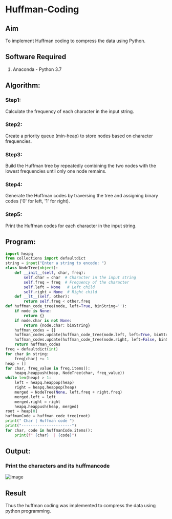 # Huffman-Coding
## Aim
To implement Huffman coding to compress the data using Python.

## Software Required
1. Anaconda - Python 3.7

## Algorithm:
### Step1:
Calculate the frequency of each character in the input string.
<br>


### Step2:
Create a priority queue (min-heap) to store nodes based on character frequencies.
<br>

### Step3:
Build the Huffman tree by repeatedly combining the two nodes with the lowest frequencies until only one node remains.
<br>

### Step4:
Generate the Huffman codes by traversing the tree and assigning binary codes ('0' for left, '1' for right).
<br>

### Step5:
Print the Huffman codes for each character in the input string.
<br>

 
## Program:

``` Python
import heapq
from collections import defaultdict
string = input("Enter a string to encode: ")
class NodeTree(object):
    def __init__(self, char, freq):
        self.char = char  # Character in the input string
        self.freq = freq  # Frequency of the character
        self.left = None   # Left child
        self.right = None  # Right child
    def __lt__(self, other):
        return self.freq < other.freq
def huffman_code_tree(node, left=True, binString=''):
    if node is None:
        return {}
    if node.char is not None:
        return {node.char: binString}
    huffman_codes = {}
    huffman_codes.update(huffman_code_tree(node.left, left=True, binString=binString + '0'))
    huffman_codes.update(huffman_code_tree(node.right, left=False, binString=binString + '1'))
    return huffman_codes
freq = defaultdict(int)
for char in string:
    freq[char] += 1
heap = []
for char, freq_value in freq.items():
    heapq.heappush(heap, NodeTree(char, freq_value))
while len(heap) > 1:
    left = heapq.heappop(heap)
    right = heapq.heappop(heap)
    merged = NodeTree(None, left.freq + right.freq)
    merged.left = left
    merged.right = right
    heapq.heappush(heap, merged)
root = heap[0]
huffmanCode = huffman_code_tree(root)
print(" Char | Huffman code ")
print("----------------------")
for char, code in huffmanCode.items():
    print(f" {char}  | {code}")


```
## Output:

### Print the characters and its huffmancode

![image](https://github.com/user-attachments/assets/c7ad993e-f953-48a9-a89c-31c3cc80a0d6)



## Result
Thus the huffman coding was implemented to compress the data using python programming.
